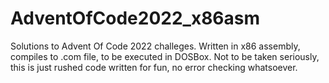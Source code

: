 # AdventOfCode2022_x86asm
Solutions to Advent Of Code 2022 challeges.
Written in x86 assembly, compiles to .com file, to be executed in DOSBox.
Not to be taken seriously, this is just rushed code written for fun, no error checking whatsoever.
